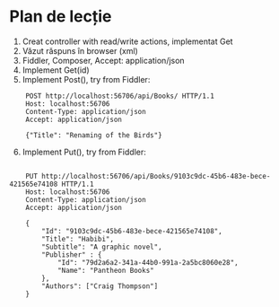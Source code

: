 Plan de lecție
==============

1. Creat controller with read/write actions, implementat Get
2. Văzut răspuns în browser (xml)
3. Fiddler, Composer, Accept: application/json
4. Implement Get(id)
5. Implement Post(), try from Fiddler:
```
    POST http://localhost:56706/api/Books/ HTTP/1.1
    Host: localhost:56706
    Content-Type: application/json
    Accept: application/json

    {"Title": "Renaming of the Birds"}
```
6. Implement Put(), try from Fiddler:
```

    PUT http://localhost:56706/api/Books/9103c9dc-45b6-483e-bece-421565e74108 HTTP/1.1
    Host: localhost:56706
    Content-Type: application/json
    Accept: application/json

    {
        "Id": "9103c9dc-45b6-483e-bece-421565e74108",
        "Title": "Habibi",
        "Subtitle": "A graphic novel",
        "Publisher" : {
            "Id": "79d2a6a2-341a-44b0-991a-2a5bc8060e28",
            "Name": "Pantheon Books"
        },
        "Authors": ["Craig Thompson"]
    }
```
